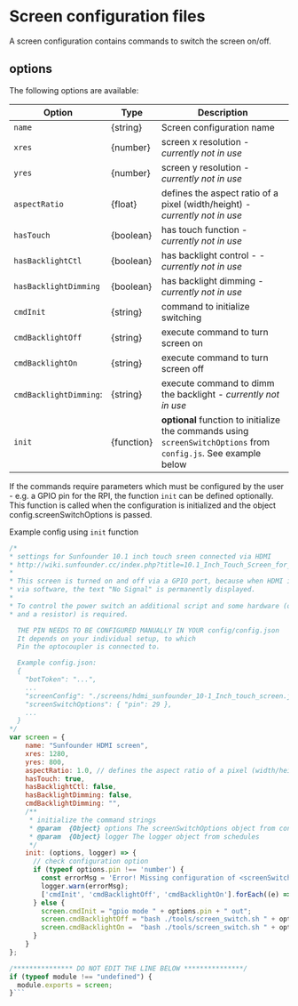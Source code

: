 # Screen configuration files
A screen configuration contains commands to switch the screen on/off.

## options

The following options are available:

| **Option**             | **Type**   | **Description**                                                             |
|------------------------|------------|-----------------------------------------------------------------------------|
| `name`                 | {string}   | Screen configuration name                                                   |
| `xres`                 | {number}   | screen x resolution  - _currently not in use_                               |
| `yres`                 | {number}   | screen y resolution  - _currently not in use_                               |
| `aspectRatio`          | {float}    | defines the aspect ratio of a pixel (width/height) - _currently not in use_ |
| `hasTouch`             | {boolean}  | has touch function - _currently not in use_                                 |
| `hasBacklightCtl`      | {boolean}  | has backlight control - -_currently not in use_                             |
| `hasBacklightDimming`  | {boolean}  | has backlight dimming  - _currently not in use_                             |
| `cmdInit`              | {string}   | command to initialize switching                                             |
| `cmdBacklightOff`      | {string}   | execute command to turn screen on                                           |
| `cmdBacklightOn`       | {string}   | execute command to turn screen off                                          |
| `cmdBacklightDimming`: | {string}   | execute command to dimm the backlight - _currently not in use_              |
| `init`                 | {function} | **optional** function to initialize the commands using `screenSwitchOptions` from `config.js`. See example below |

If the commands require parameters which must be configured by the user - e.g. a GPIO pin for the RPI, the function `init` can be defined optionally.
This function is called when the configuration is initialized and the object config.screenSwitchOptions is passed.

Example config using `init` function
```js
/*
* settings for Sunfounder 10.1 inch touch sreen connected via HDMI
* http://wiki.sunfounder.cc/index.php?title=10.1_Inch_Touch_Screen_for_Raspberry_Pi
*
* This screen is turned on and off via a GPIO port, because when HDMI is turned off
* via software, the text "No Signal" is permanently displayed.
*
* To control the power switch an additional script and some hardware (optocoupler
* and a resistor) is required.

  THE PIN NEEDS TO BE CONFIGURED MANUALLY IN YOUR config/config.json
  It depends on your individual setup, to which
  Pin the optocoupler is connected to.

  Example config.json:
  {
    "botToken": "...",
    ...
    "screenConfig": "./screens/hdmi_sunfounder_10-1_Inch_touch_screen.js",
    "screenSwitchOptions": { "pin": 29 },
    ...
  }
*/
var screen = {
    name: "Sunfounder HDMI screen",
    xres: 1280,
    yres: 800,
    aspectRatio: 1.0, // defines the aspect ratio of a pixel (width/height)
    hasTouch: true,
    hasBacklightCtl: false,
    hasBacklightDimming: false,
    cmdBacklightDimming: "",
    /**
     * initialize the command strings
     * @param  {Object} options The screenSwitchOptions object from config.json
     * @param  {Object} logger The logger object from schedules
     */
    init: (options, logger) => {
      // check configuration option
      if (typeof options.pin !== 'number') {
        const errorMsg = 'Error! Missing configuration of <screenSwitchOptions.pin> in config.js';
        logger.warn(errorMsg);
        ['cmdInit', 'cmdBacklightOff', 'cmdBacklightOn'].forEach((e) => screen[e] = errorMsg);
      } else {
        screen.cmdInit = "gpio mode " + options.pin + " out";
        screen.cmdBacklightOff = "bash ./tools/screen_switch.sh " + options.pin;
        screen.cmdBacklightOn =  "bash ./tools/screen_switch.sh " + options.pin;
      }      
    }
};

/*************** DO NOT EDIT THE LINE BELOW ***************/
if (typeof module !== "undefined") {
  module.exports = screen;
}```
